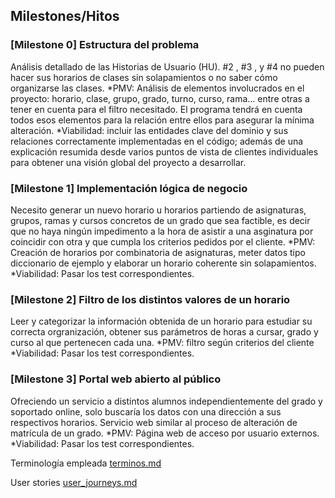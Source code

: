 ## Milestones/Hitos

### [Milestone 0] Estructura del problema
Análisis detallado de las Historias de Usuario (HU). #2 , #3 , y #4 no pueden hacer sus horarios de clases sin solapamientos o no saber cómo organizarse las clases.
*PMV: Análisis de elementos involucrados en el proyecto: horario, clase, grupo, grado, turno, curso, rama... entre otras a tener en cuenta para el filtro necesitado.
El programa tendrá en cuenta todos esos elementos para la relación entre ellos para asegurar la mínima alteración.
*Viabilidad: incluir las entidades clave del dominio y sus relaciones correctamente implementadas en el código; además de una explicación resumida desde varios puntos de vista de clientes individuales para obtener una visión global del proyecto a desarrollar.

### [Milestone 1] Implementación lógica de negocio
Necesito generar un nuevo horario u horarios partiendo de asignaturas, grupos, ramas y cursos concretos de un grado que sea factible, es decir que no haya ningún impedimento a la hora de asistir a una asginatura por coincidir con otra y que cumpla los criterios pedidos por el cliente.
*PMV: Creación de horarios por combinatoria de asignaturas, meter datos tipo diccionario de ejemplo y elaborar un horario coherente sin solapamientos.
*Viabilidad: Pasar los test correspondientes.

### [Milestone 2] Filtro de los distintos valores de un horario
Leer y categorizar la información obtenida de un horario para estudiar su correcta orgranización, obtener sus parámetros de horas a cursar, grado y curso al que pertenecen cada una.
*PMV: filtro según criterios del cliente
*Viabilidad: Pasar los test correspondientes.

### [Milestone 3] Portal web abierto al público
Ofreciendo un servicio a distintos alumnos independientemente del grado y soportado online, solo buscaría los datos con una dirección a sus respectivos horarios. Servicio web similar al proceso de alteración de matrícula de un grado.
*PMV: Página web de acceso por usuario externos. 
*Viabilidad: Pasar los test correspondientes.

Terminología empleada [terminos.md](https://github.com/ChinChainis/Proyecto_Reparahorarios_IV2425/blob/Objetivo-1/docs/terminos.md)

User stories [user_journeys.md](https://github.com/ChinChainis/Proyecto_Reparahorarios_IV2425/blob/Objetivo-1/docs/user_stories.md)
